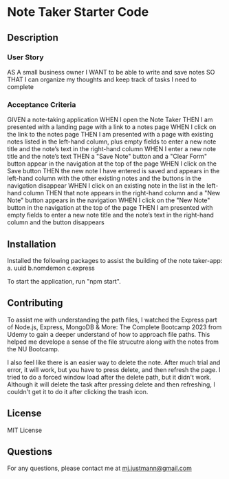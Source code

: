 # Note Taker Starter Code

## Description

### User Story

AS A small business owner
I WANT to be able to write and save notes
SO THAT I can organize my thoughts and keep track of tasks I need to complete
### Acceptance Criteria

GIVEN a note-taking application
WHEN I open the Note Taker
THEN I am presented with a landing page with a link to a notes page
WHEN I click on the link to the notes page
THEN I am presented with a page with existing notes listed in the left-hand column, plus empty fields to enter a new note title and the note’s text in the right-hand column
WHEN I enter a new note title and the note’s text
THEN a "Save Note" button and a "Clear Form" button appear in the navigation at the top of the page
WHEN I click on the Save button
THEN the new note I have entered is saved and appears in the left-hand column with the other existing notes and the buttons in the navigation disappear
WHEN I click on an existing note in the list in the left-hand column
THEN that note appears in the right-hand column and a "New Note" button appears in the navigation
WHEN I click on the "New Note" button in the navigation at the top of the page
THEN I am presented with empty fields to enter a new note title and the note’s text in the right-hand column and the button disappears

## Installation

Installed the following packages to assist the building of the note taker-app:
a. uuid
b.nomdemon
c.express

To start the application, run "npm start".

## Contributing

To assist me with understanding the path files, I watched the Express part of Node.js, Express, MongoDB & More: The Complete Bootcamp 2023 from Udemy to gain a deeper understand of how to approach file paths. This helped me develope a sense of the file strucutre along with the notes from the NU Bootcamp.

I also feel like there is an easier way to delete the note. After much trial and error, it will work, but you have to press delete, and then refresh the page. I tried to do a forced window load after the delete path, but it didn't work. Although it will delete the task after pressing delete and then refreshing, I couldn't get it to do it after clicking the trash icon.


## License

MIT License

## Questions

For any questions, please contact me at mj.justmann@gmail.com
